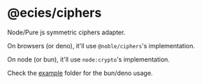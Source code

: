 # @ecies/ciphers

Node/Pure js symmetric ciphers adapter.

On browsers (or deno), it'll use `@noble/ciphers`'s implementation.

On node (or bun), it'll use `node:crypto`'s implementation.

Check the [example](./example/) folder for the bun/deno usage.
